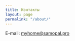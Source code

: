 ```yaml
---
title: Контакты
layout: page
permalink: "/about/"
---
```


E-mail: [myhome@samopal.pro](mailto:myhome@samopal.pro)